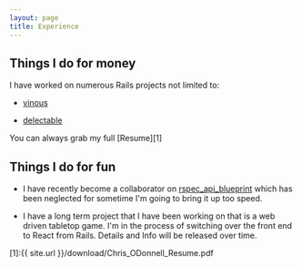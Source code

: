 ```yaml
---
layout: page
title: Experience
---
```


## Things I do for money

I have worked on numerous Rails projects not limited to:

- [vinous](https://vinous.com/)

- [delectable](https://delectable.com/)

You can always grab my full [Resume][1]

## Things I do for fun

- I have recently become a collaborator on [rspec\_api\_blueprint](https://github.com/calderalabs/rspec_api_blueprint)
which has been neglected for sometime I'm going to bring it up too speed.

- I have a long term project that I have been working on that is a web driven
  tabletop game. I'm in the process of switching over the front end to React
from Rails. Details and Info will be released over time.

[1]:{{ site.url }}/download/Chris_ODonnell_Resume.pdf
